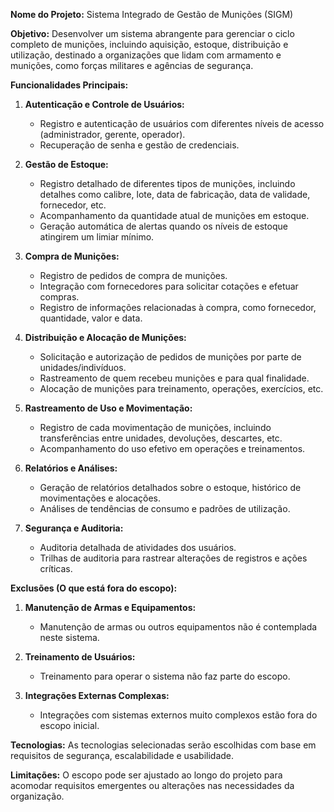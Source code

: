 **Nome do Projeto:** Sistema Integrado de Gestão de Munições (SIGM)

**Objetivo:** Desenvolver um sistema abrangente para gerenciar o ciclo completo de munições, incluindo aquisição, estoque, distribuição e utilização, destinado a organizações que lidam com armamento e munições, como forças militares e agências de segurança.

**Funcionalidades Principais:**

1. **Autenticação e Controle de Usuários:**
   - Registro e autenticação de usuários com diferentes níveis de acesso (administrador, gerente, operador).
   - Recuperação de senha e gestão de credenciais.

2. **Gestão de Estoque:**
   - Registro detalhado de diferentes tipos de munições, incluindo detalhes como calibre, lote, data de fabricação, data de validade, fornecedor, etc.
   - Acompanhamento da quantidade atual de munições em estoque.
   - Geração automática de alertas quando os níveis de estoque atingirem um limiar mínimo.

3. **Compra de Munições:**
   - Registro de pedidos de compra de munições.
   - Integração com fornecedores para solicitar cotações e efetuar compras.
   - Registro de informações relacionadas à compra, como fornecedor, quantidade, valor e data.

4. **Distribuição e Alocação de Munições:**
   - Solicitação e autorização de pedidos de munições por parte de unidades/indivíduos.
   - Rastreamento de quem recebeu munições e para qual finalidade.
   - Alocação de munições para treinamento, operações, exercícios, etc.

5. **Rastreamento de Uso e Movimentação:**
   - Registro de cada movimentação de munições, incluindo transferências entre unidades, devoluções, descartes, etc.
   - Acompanhamento do uso efetivo em operações e treinamentos.

6. **Relatórios e Análises:**
   - Geração de relatórios detalhados sobre o estoque, histórico de movimentações e alocações.
   - Análises de tendências de consumo e padrões de utilização.

7. **Segurança e Auditoria:**
   - Auditoria detalhada de atividades dos usuários.
   - Trilhas de auditoria para rastrear alterações de registros e ações críticas.

**Exclusões (O que está fora do escopo):**

1. **Manutenção de Armas e Equipamentos:**
   - Manutenção de armas ou outros equipamentos não é contemplada neste sistema.

2. **Treinamento de Usuários:**
   - Treinamento para operar o sistema não faz parte do escopo.

3. **Integrações Externas Complexas:**
   - Integrações com sistemas externos muito complexos estão fora do escopo inicial.

**Tecnologias:**
As tecnologias selecionadas serão escolhidas com base em requisitos de segurança, escalabilidade e usabilidade.

**Limitações:**
O escopo pode ser ajustado ao longo do projeto para acomodar requisitos emergentes ou alterações nas necessidades da organização.